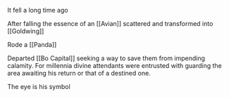 It fell a long time ago

After falling the essence of an [[Avian]] scattered and transformed into [[Goldwing]]

Rode a [[Panda]]

Departed [[Bo Capital]] seeking a way to save them from impending calamity. For millennia divine attendants were entrusted with guarding the area awaiting his return or that of a destined one. 

The eye is his symbol